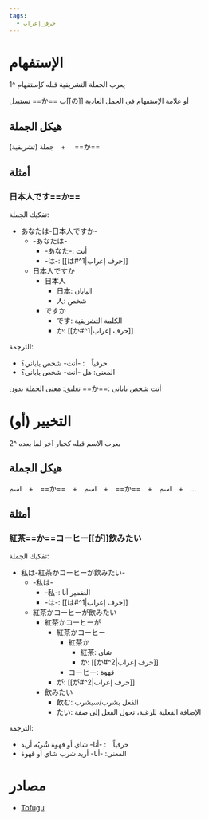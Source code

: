 ```yaml
---
tags:
  - حرف_إعراب
---
```

# الإستفهام
يعرب الجملة التشريفية قبله كإستفهام ^1

نستبدل ==か== ب[[の]] أو علامة الإستفهام في الجمل العادية
## هيكل الجملة
جملة (تشريفية)　+　 ==か==
## أمثلة
### 日本人です==か==
تفكيك الجملة:
- あなたは-日本人ですか-
	- -あなたは-
		- -あなた-: أنت
		- -は-: [[は#^1|حرف إعراب]]
	 - 日本人ですか
		- 日本人
			- 日本: اليابان
			- 人: شخص
		- ですか
			- です: الكلمة التشريفية
			- か: [[か#^1|حرف إعراب]]

الترجمة:
- حرفياً　: -أنت- شخص ياباني؟
- المعنى: هل -أنت- شخص ياباني؟

تعليق: معنى الجملة بدون ==か==: أنت شخص ياباني
# التخيير (أو)
يعرب الاسم قبله كخيار آخر لما بعده ^2
## هيكل الجملة
اسم　+　==か==　+　اسم　+　==か==　+　اسم　+　...
## أمثلة
### 紅茶==か==コーヒー[[が]]飲みたい
تفكيك الجملة:
- 私は-紅茶かコーヒーが飲みたい-
	- -私は-
		- -私-: الضمير أنا
		- -は-: [[は#^1|حرف إعراب]]
	- 紅茶かコーヒーが飲みたい
	  - 紅茶かコーヒーが
	    - 紅茶かコーヒー
	      - 紅茶か
	        - 紅茶: شاي
			- か: [[か#^2|حرف إعراب]]
	      - コーヒー: قهوة
	    - が: [[が#^2|حرف إعراب]]
	  - 飲みたい
	    - 飲む: الفعل يشرب/سيشرب
	    - たい: الإضافة الفعلية للرغبة، تحول الفعل إلى صفة

الترجمة:
- حرفياً　: -أنا- شاي أو قهوة شُربُه أريد
- المعنى: -أنا- أريد شرب شاي أو قهوة
# مصادر
- [Tofugu](https://tofugu.com/japanese-grammar/particle-ka)
